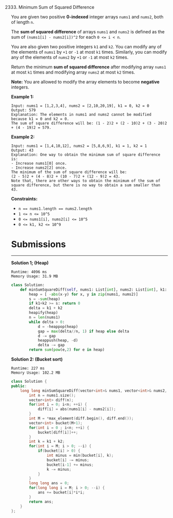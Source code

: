 2333. Minimum Sum of Squared Difference

You are given two positive **0-indexed** integer arrays `nums1` and `nums2`, both of length `n`.

The **sum of squared difference** of arrays `nums1` and `nums2` is defined as the sum of `(nums1[i] - nums2[i])^2` for each `0 <= i < n`.

You are also given two positive integers `k1` and `k2`. You can modify any of the elements of `nums1` by `+1` or `-1` at most `k1` times. Similarly, you can modify any of the elements of `nums2` by `+1` or `-1` at most `k2` times.

Return the minimum **sum of squared difference** after modifying array `nums1` at most `k1` times and modifying array `nums2` at most `k2` times.

**Note:** You are allowed to modify the array elements to become **negative** integers.

 

**Example 1:**
```
Input: nums1 = [1,2,3,4], nums2 = [2,10,20,19], k1 = 0, k2 = 0
Output: 579
Explanation: The elements in nums1 and nums2 cannot be modified because k1 = 0 and k2 = 0. 
The sum of square difference will be: (1 - 2)2 + (2 - 10)2 + (3 - 20)2 + (4 - 19)2 = 579.
```

**Example 2:**
```
Input: nums1 = [1,4,10,12], nums2 = [5,8,6,9], k1 = 1, k2 = 1
Output: 43
Explanation: One way to obtain the minimum sum of square difference is: 
- Increase nums1[0] once.
- Increase nums2[2] once.
The minimum of the sum of square difference will be: 
(2 - 5)2 + (4 - 8)2 + (10 - 7)2 + (12 - 9)2 = 43.
Note that, there are other ways to obtain the minimum of the sum of square difference, but there is no way to obtain a sum smaller than 43.
```

**Constraints:**

* `n == nums1.length == nums2.length`
* `1 <= n <= 10^5`
* `0 <= nums1[i], nums2[i] <= 10^5`
* `0 <= k1, k2 <= 10^9`

# Submissions
---
**Solution 1; (Heap)**
```
Runtime: 4096 ms
Memory Usage: 31.9 MB
```
```python
class Solution:
    def minSumSquareDiff(self, nums1: List[int], nums2: List[int], k1: int, k2: int) -> int:
        heap = [ -abs(x-y) for x, y in zip(nums1, nums2)]
        s = -sum(heap)
        if k1+k2 >= s: return 0
        delta = k1 + k2
        heapify(heap)
        n = len(nums1)
        while delta > 0:
            d = -heappop(heap)
            gap = max(delta//n, 1) if heap else delta
            d -= gap
            heappush(heap, -d)
            delta -= gap
        return sum(pow(e,2) for e in heap)
```

**Solution 2: (Bucket sort)**
```
Runtime: 227 ms
Memory Usage: 102.2 MB
```
```c++
class Solution {
public:
    long long minSumSquareDiff(vector<int>& nums1, vector<int>& nums2, int k1, int k2) {
        int n = nums1.size();
        vector<int> diff(n);
        for(int i = 0; i<n; ++i) {
            diff[i] = abs(nums1[i] - nums2[i]);
        }
        int M = *max_element(diff.begin(), diff.end());
        vector<int> bucket(M+1);
        for(int i = 0 ; i<n; ++i) {
            bucket[diff[i]]++;
        }
        int k = k1 + k2;
        for(int i = M; i > 0; --i) {
            if(bucket[i] > 0) {
                int minus = min(bucket[i], k);
                bucket[i] -= minus;
                bucket[i-1] += minus;
                k -= minus;
            }
        }
        long long ans = 0;
        for(long long i = M; i > 0; --i) {
            ans += bucket[i]*i*i;
        }
        return ans;
    }
};
```
